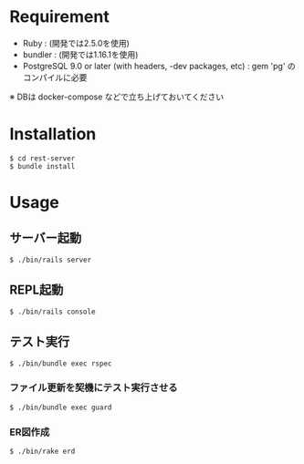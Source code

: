 # Requirement

- Ruby : (開発では2.5.0を使用)
- bundler : (開発では1.16.1を使用)
- PostgreSQL 9.0 or later (with headers, -dev packages, etc) : gem 'pg' のコンパイルに必要

※ DBは docker-compose などで立ち上げておいてください

# Installation

    $ cd rest-server
    $ bundle install

# Usage

## サーバー起動

    $ ./bin/rails server

## REPL起動

    $ ./bin/rails console

## テスト実行

    $ ./bin/bundle exec rspec

### ファイル更新を契機にテスト実行させる

    $ ./bin/bundle exec guard

### ER図作成

    $ ./bin/rake erd
